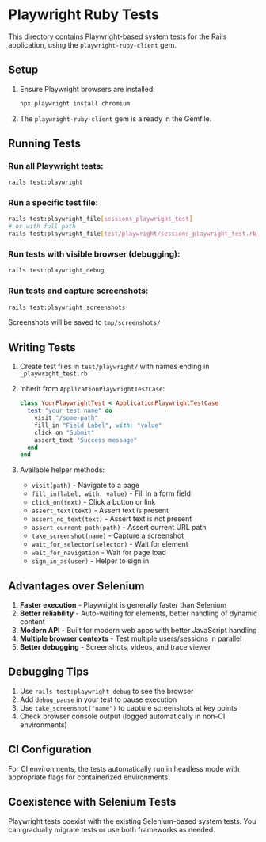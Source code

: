 # Playwright Ruby Tests

This directory contains Playwright-based system tests for the Rails application, using the `playwright-ruby-client` gem.

## Setup

1. Ensure Playwright browsers are installed:
   ```bash
   npx playwright install chromium
   ```

2. The `playwright-ruby-client` gem is already in the Gemfile.

## Running Tests

### Run all Playwright tests:
```bash
rails test:playwright
```

### Run a specific test file:
```bash
rails test:playwright_file[sessions_playwright_test]
# or with full path
rails test:playwright_file[test/playwright/sessions_playwright_test.rb]
```

### Run tests with visible browser (debugging):
```bash
rails test:playwright_debug
```

### Run tests and capture screenshots:
```bash
rails test:playwright_screenshots
```
Screenshots will be saved to `tmp/screenshots/`

## Writing Tests

1. Create test files in `test/playwright/` with names ending in `_playwright_test.rb`

2. Inherit from `ApplicationPlaywrightTestCase`:
   ```ruby
   class YourPlaywrightTest < ApplicationPlaywrightTestCase
     test "your test name" do
       visit "/some-path"
       fill_in "Field Label", with: "value"
       click_on "Submit"
       assert_text "Success message"
     end
   end
   ```

3. Available helper methods:
   - `visit(path)` - Navigate to a page
   - `fill_in(label, with: value)` - Fill in a form field
   - `click_on(text)` - Click a button or link
   - `assert_text(text)` - Assert text is present
   - `assert_no_text(text)` - Assert text is not present
   - `assert_current_path(path)` - Assert current URL path
   - `take_screenshot(name)` - Capture a screenshot
   - `wait_for_selector(selector)` - Wait for element
   - `wait_for_navigation` - Wait for page load
   - `sign_in_as(user)` - Helper to sign in

## Advantages over Selenium

1. **Faster execution** - Playwright is generally faster than Selenium
2. **Better reliability** - Auto-waiting for elements, better handling of dynamic content
3. **Modern API** - Built for modern web apps with better JavaScript handling
4. **Multiple browser contexts** - Test multiple users/sessions in parallel
5. **Better debugging** - Screenshots, videos, and trace viewer

## Debugging Tips

1. Use `rails test:playwright_debug` to see the browser
2. Add `debug_pause` in your test to pause execution
3. Use `take_screenshot("name")` to capture screenshots at key points
4. Check browser console output (logged automatically in non-CI environments)

## CI Configuration

For CI environments, the tests automatically run in headless mode with appropriate flags for containerized environments.

## Coexistence with Selenium Tests

Playwright tests coexist with the existing Selenium-based system tests. You can gradually migrate tests or use both frameworks as needed.